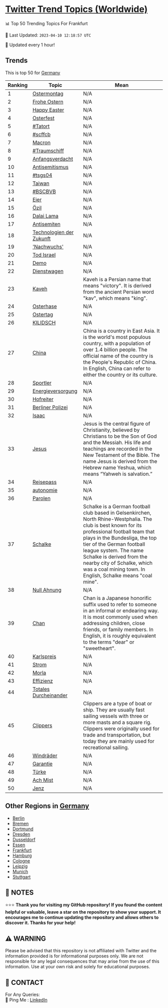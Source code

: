 [Twitter Trend Topics (Worldwide)](https://github.com/ErcinDedeoglu/Twitter-Trend-Topics)
==========


📊 Top 50 Trending Topics For Frankfurt

📆 Last Updated: `2023-04-10 12:18:57 UTC`

🔧 Updated every 1 hour!


## Trends

This is top 50 for [Germany](</Germany>)

| Ranking | Topic | Mean |
| ------- | ------------ | ------------ |
| 1 | [Ostermontag](http://twitter.com/search?q=Ostermontag) | N/A |
| 2 | [Frohe Ostern](http://twitter.com/search?q=Frohe+Ostern) | N/A |
| 3 | [Happy Easter](http://twitter.com/search?q=Happy+Easter) | N/A |
| 4 | [Osterfest](http://twitter.com/search?q=Osterfest) | N/A |
| 5 | [#Tatort](http://twitter.com/search?q=%23Tatort) | N/A |
| 6 | [#scffcb](http://twitter.com/search?q=%23scffcb) | N/A |
| 7 | [Macron](http://twitter.com/search?q=Macron) | N/A |
| 8 | [#Traumschiff](http://twitter.com/search?q=%23Traumschiff) | N/A |
| 9 | [Anfangsverdacht](http://twitter.com/search?q=Anfangsverdacht) | N/A |
| 10 | [Antisemitismus](http://twitter.com/search?q=Antisemitismus) | N/A |
| 11 | [#tsgs04](http://twitter.com/search?q=%23tsgs04) | N/A |
| 12 | [Taiwan](http://twitter.com/search?q=Taiwan) | N/A |
| 13 | [#BSCBVB](http://twitter.com/search?q=%23BSCBVB) | N/A |
| 14 | [Eier](http://twitter.com/search?q=Eier) | N/A |
| 15 | [Özil](http://twitter.com/search?q=%c3%96zil) | N/A |
| 16 | [Dalai Lama](http://twitter.com/search?q=Dalai+Lama) | N/A |
| 17 | [Antisemiten](http://twitter.com/search?q=Antisemiten) | N/A |
| 18 | [Technologien der Zukunft](http://twitter.com/search?q=Technologien+der+Zukunft) | N/A |
| 19 | ['Nachwuchs'](http://twitter.com/search?q=%27Nachwuchs%27) | N/A |
| 20 | [Tod Israel](http://twitter.com/search?q=Tod+Israel) | N/A |
| 21 | [Demo](http://twitter.com/search?q=Demo) | N/A |
| 22 | [Dienstwagen](http://twitter.com/search?q=Dienstwagen) | N/A |
| 23 | [Kaveh](http://twitter.com/search?q=Kaveh) | Kaveh is a Persian name that means "victory". It is derived from the ancient Persian word "kav", which means "king". |
| 24 | [Osterhase](http://twitter.com/search?q=Osterhase) | N/A |
| 25 | [Ostertag](http://twitter.com/search?q=Ostertag) | N/A |
| 26 | [KILIDSCH](http://twitter.com/search?q=KILIDSCH) | N/A |
| 27 | [China](http://twitter.com/search?q=China) | China is a country in East Asia. It is the world's most populous country, with a population of over 1.4 billion people. The official name of the country is the People's Republic of China. In English, China can refer to either the country or its culture. |
| 28 | [Sportler](http://twitter.com/search?q=Sportler) | N/A |
| 29 | [Energieversorgung](http://twitter.com/search?q=Energieversorgung) | N/A |
| 30 | [Hofreiter](http://twitter.com/search?q=Hofreiter) | N/A |
| 31 | [Berliner Polizei](http://twitter.com/search?q=Berliner+Polizei) | N/A |
| 32 | [Isaac](http://twitter.com/search?q=Isaac) | N/A |
| 33 | [Jesus](http://twitter.com/search?q=Jesus) | Jesus is the central figure of Christianity, believed by Christians to be the Son of God and the Messiah. His life and teachings are recorded in the New Testament of the Bible. The name Jesus is derived from the Hebrew name Yeshua, which means “Yahweh is salvation.” |
| 34 | [Reisepass](http://twitter.com/search?q=Reisepass) | N/A |
| 35 | [autonomie](http://twitter.com/search?q=autonomie) | N/A |
| 36 | [Parolen](http://twitter.com/search?q=Parolen) | N/A |
| 37 | [Schalke](http://twitter.com/search?q=Schalke) | Schalke is a German football club based in Gelsenkirchen, North Rhine-Westphalia. The club is best known for its professional football team that plays in the Bundesliga, the top tier of the German football league system. The name Schalke is derived from the nearby city of Schalke, which was a coal mining town. In English, Schalke means "coal mine". |
| 38 | [Null Ahnung](http://twitter.com/search?q=Null+Ahnung) | N/A |
| 39 | [Chan](http://twitter.com/search?q=Chan) | Chan is a Japanese honorific suffix used to refer to someone in an informal or endearing way. It is most commonly used when addressing children, close friends, or family members. In English, it is roughly equivalent to the terms "dear" or "sweetheart". |
| 40 | [Karlspreis](http://twitter.com/search?q=Karlspreis) | N/A |
| 41 | [Strom](http://twitter.com/search?q=Strom) | N/A |
| 42 | [Morla](http://twitter.com/search?q=Morla) | N/A |
| 43 | [Effizienz](http://twitter.com/search?q=Effizienz) | N/A |
| 44 | [Totales Durcheinander](http://twitter.com/search?q=Totales+Durcheinander) | N/A |
| 45 | [Clippers](http://twitter.com/search?q=Clippers) | Clippers are a type of boat or ship. They are usually fast sailing vessels with three or more masts and a square rig. Clippers were originally used for trade and transportation, but today they are mainly used for recreational sailing. |
| 46 | [Windräder](http://twitter.com/search?q=Windr%c3%a4der) | N/A |
| 47 | [Garantie](http://twitter.com/search?q=Garantie) | N/A |
| 48 | [Türke](http://twitter.com/search?q=T%c3%bcrke) | N/A |
| 49 | [Ach Mist](http://twitter.com/search?q=Ach+Mist) | N/A |
| 50 | [Jenz](http://twitter.com/search?q=Jenz) | N/A |



## Other Regions in [Germany](</Germany>)

* [Berlin](</Germany/Berlin.md>)
* [Bremen](</Germany/Bremen.md>)
* [Dortmund](</Germany/Dortmund.md>)
* [Dresden](</Germany/Dresden.md>)
* [Dusseldorf](</Germany/Dusseldorf.md>)
* [Essen](</Germany/Essen.md>)
* [Frankfurt](</Germany/Frankfurt.md>)
* [Hamburg](</Germany/Hamburg.md>)
* [Cologne](</Germany/Cologne.md>)
* [Leipzig](</Germany/Leipzig.md>)
* [Munich](</Germany/Munich.md>)
* [Stuttgart](</Germany/Stuttgart.md>)



## 📝 NOTES

⭐⭐⭐ **Thank you for visiting my GitHub repository! If you found the content helpful or valuable, leave a star on the repository to show your support. It encourages me to continue updating the repository and allows others to discover it. Thanks for your help!**


## ⚠️ WARNING

Please be advised that this repository is not affiliated with Twitter and the information provided is for informational purposes only. We are not responsible for any legal consequences that may arise from the use of this information. Use at your own risk and solely for educational purposes.


## 📨 CONTACT

 For Any Queries:  
            🏓 Ping Me : [LinkedIn](https://www.linkedin.com/in/ercindedeoglu/)
